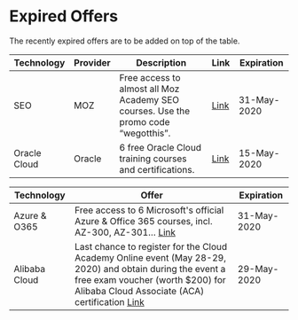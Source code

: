 # Expired Offers

The recently expired offers are to be added on top of the table.

| Technology | Provider | Description | Link | Expiration |
| --- | --- | --- | --- | --- |
| SEO | MOZ | Free access to almost all Moz Academy SEO courses. Use the promo code “wegotthis”. | [Link](https://academy.moz.com/) | 31-May-2020 |
| Oracle Cloud | Oracle | 6 free Oracle Cloud training courses and certifications. | [Link](https://www.oracle.com/corporate/blog/free-certifications-oracle-oci-autonomous-033020.html) | 15-May-2020 |

| Technology | Offer | Expiration | 
| --- | --- | --- |
| Azure & O365 | Free access to 6 Microsoft's official Azure & Office 365 courses, incl. AZ-300, AZ-301… [Link](https://www.greycampus.com/e-learning/microsoft-courses) | 31-May-2020 |
| Alibaba Cloud | Last chance to register for the Cloud Academy Online event (May 28-29, 2020) and obtain during the event a free exam voucher (worth $200) for Alibaba Cloud Associate (ACA) certification [Link](https://sg.alibabacloud.com/campaign/cloud-academy-online) | 29-May-2020 |
